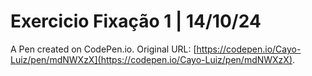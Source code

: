 # Exercicio Fixação 1 | 14/10/24

A Pen created on CodePen.io. Original URL: [https://codepen.io/Cayo-Luiz/pen/mdNWXzX](https://codepen.io/Cayo-Luiz/pen/mdNWXzX).

